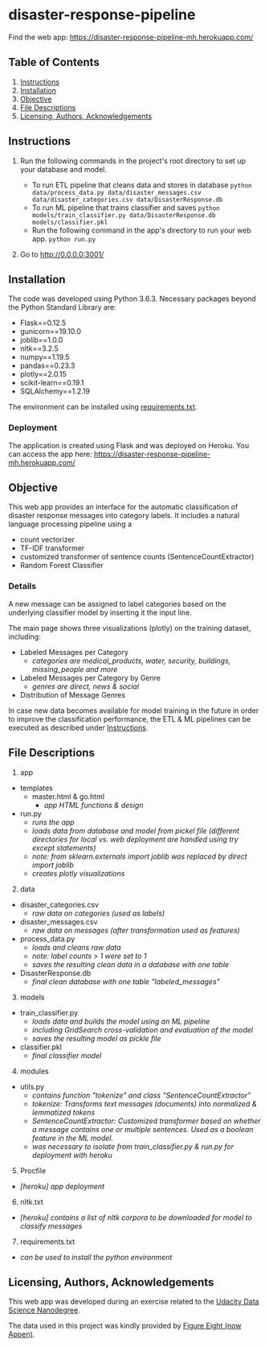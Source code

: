 # disaster-response-pipeline

Find the web app: https://disaster-response-pipeline-mh.herokuapp.com/ 

## Table of Contents
1. [Instructions](#instructions)
2. [Installation](#installation)
3. [Objective](#objective)
4. [File Descriptions](#file-descriptions)
5. [Licensing, Authors, Acknowledgements](#licensing-authors-acknowledgements)

## Instructions

1. Run the following commands in the project's root directory to set up your database and model.

	- To run ETL pipeline that cleans data and stores in database `python data/process_data.py data/disaster_messages.csv data/disaster_categories.csv data/DisasterResponse.db`
	- To run ML pipeline that trains classifier and saves `python models/train_classifier.py data/DisasterResponse.db models/classifier.pkl`
	- Run the following command in the app's directory to run your web app. `python run.py`

2. Go to http://0.0.0.0:3001/

## Installation

The code was developed using Python 3.6.3. Necessary packages beyond the Python Standard Library are:
- Flask==0.12.5
- gunicorn==19.10.0
- joblib==1.0.0
- nltk==3.2.5
- numpy==1.19.5
- pandas==0.23.3
- plotly==2.0.15
- scikit-learn==0.19.1
- SQLAlchemy==1.2.19

The environment can be installed using [requirements.txt](https://github.com/MareikeHeller/disaster-response-pipeline/blob/main/requirements.txt).

### Deployment
The application is created using Flask and was deployed on Heroku. 
You can access the app here: https://disaster-response-pipeline-mh.herokuapp.com/ 

## Objective
This web app provides an interface for the automatic classification of disaster response messages into category labels.
It includes a natural language processing pipeline using a
- count vectorizer
- TF-IDF transformer
- customized transformer of sentence counts (SentenceCountExtractor)
- Random Forest Classifier

### Details
A new message can be assigned to label categories based on the underlying classifier model by inserting it the input line.

The main page shows three visualizations (plotly) on the training dataset, including:
- Labeled Messages per Category
	- *categories are medical_products, water, security, buildings, missing_people and more*
- Labeled Messages per Category by Genre
	- *genres are direct, news & social*
- Distribution of Message Genres

In case new data becomes available for model training in the future in order to improve the classification performance, the ETL & ML pipelines can be executed as described under [Instructions](#instructions). 

## File Descriptions
1. app
- templates
	- master.html & go.html
    	- *app HTML functions & design*
- run.py
	- *runs the app*
    - *loads data from database and model from pickel file (different directories for local vs. web deployment are handled using try except statements)*
    - *note: from sklearn.externals import joblib was replaced by direct import joblib*
    - *creates plotly visualizations*
2. data
- disaster_categories.csv
	- *raw data on categories (used as labels)*
- disaster_messages.csv
	- *raw data on messages (after transformation used as features)*
- process_data.py
	- *loads and cleans raw data*
    - *note: label counts > 1 were set to 1*
    - *saves the resulting clean data in a database with one table*
- DisasterResponse.db
	- *final clean database with one table "labeled_messages"*
3. models
- train_classifier.py
	- *loads data and builds the model using an ML pipeline*
    - *including GridSearch cross-validation and evaluation of the model*
    - *saves the resulting model as pickle file*
- classifier.pkl
	- *final classifier model*
4. modules
- utils.py
	- *contains function "tokenize" and class "SentenceCountExtractor"*
    - *tokenize: Transforms text messages (documents) into normalized & lemmatized tokens*
    - *SentenceCountExtractor: Customized transformer based on whether a message contains one or multiple sentences. Used as a boolean feature in the ML model.*
    - *was necessary to isolate from train_classifier.py & run.py for deployment with heroku*
5. Procfile
- *\[heroku\] app deployment*
6. nltk.txt
- *\[heroku\] contains a list of nltk corpora to be downloaded for model to classify messages*
7. requirements.txt
-  *can be used to install the python environment*

## Licensing, Authors, Acknowledgements
This web app was developed during an exercise related to the [Udacity Data Science Nanodegree](https://www.udacity.com/school-of-data-science).

The data used in this project was kindly provided by [Figure Eight (now Appen)](https://appen.com/).
